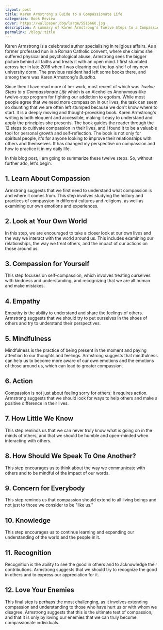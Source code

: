 ```yaml
---
layout: post
title: Karen Armstrong's Guide to a Compassionate Life
categories: Book Review
cover: https://wallpaper.dog/large/5516660.jpg
description: A summary of Karen Armstrong's Twelve Steps to a Compassionate Life
permalink: /blog/:title
---
```


Karen Armstrong is a celebrated author specialising in religious affairs. As a former professed nun in a Roman Catholic convent, where she claims she suffered physical and psychological abuse, Armstrong sees the bigger picture behind all faiths and treats it with an open mind. I first stumbled across her in late 2016 when I was clearing out the top-shelf of my new university dorm. The previous resident had left some books there, and among them was Karen Armstrong's _Buddha_.

Since then I have read more of her work, most recent of which was _Twelve Steps to a Compassionate Life_ which is an Alcoholics Anonymous-like twelve-step program for fighting our addiction to egotism. While most people agree that we need more compassion in our lives, the task can seem so daunting that we are often left stumped because we don't know where to start. It is a deeply moving and thought-provoking book. Karen Armstrong's writing is both eloquent and accessible, making it easy to understand and apply the principles she presents. The book guides the reader through the 12 steps to cultivate compassion in their lives, and I found it to be a valuable tool for personal growth and self-reflection. The book is not only for spiritual people, it's for anyone looking to improve their relationships with others and themselves. It has changed my perspective on compassion and how to practice it in my daily life.

In this blog post, I am going to summarize these twelve steps. So, without further ado, let's begin.

## 1. Learn About Compassion
Armstrong suggests that we first need to understand what compassion is and where it comes from. This step involves studying the history and practices of compassion in different cultures and religions, as well as examining our own emotions and experiences.

## 2. Look at Your Own World
In this step, we are encouraged to take a closer look at our own lives and the way we interact with the world around us. This includes examining our relationships, the way we treat others, and the impact of our actions on those around us.

## 3. Compassion for Yourself
This step focuses on self-compassion, which involves treating ourselves with kindness and understanding, and recognizing that we are all human and make mistakes.

## 4. Empathy
Empathy is the ability to understand and share the feelings of others. Armstrong suggests that we should try to put ourselves in the shoes of others and try to understand their perspectives.

## 5. Mindfulness
Mindfulness is the practice of being present in the moment and paying attention to our thoughts and feelings. Armstrong suggests that mindfulness can help us to become more aware of our own emotions and the emotions of those around us, which can lead to greater compassion.

## 6. Action
Compassion is not just about feeling sorry for others; it requires action. Armstrong suggests that we should look for ways to help others and make a positive difference in their lives.

## 7. How Little We Know
This step reminds us that we can never truly know what is going on in the minds of others, and that we should be humble and open-minded when interacting with others.

## 8. How Should We Speak To One Another?
This step encourages us to think about the way we communicate with others and to be mindful of the impact of our words.

## 9. Concern for Everybody
This step reminds us that compassion should extend to all living beings and not just to those we consider to be "like us."

## 10. Knowledge
This step encourages us to continue learning and expanding our understanding of the world and the people in it.

## 11. Recognition
Recognition is the ability to see the good in others and to acknowledge their contributions. Armstrong suggests that we should try to recognize the good in others and to express our appreciation for it.

## 12. Love Your Enemies
This final step is perhaps the most challenging, as it involves extending compassion and understanding to those who have hurt us or with whom we disagree. Armstrong suggests that this is the ultimate test of compassion, and that it is only by loving our enemies that we can truly become compassionate individuals.